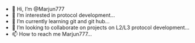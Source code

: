 - 👋 Hi, I’m @Marjun777
- 👀 I’m interested in protocol development...
- 🌱 I’m currently learning git and git hub...
- 💞️ I’m looking to collaborate on projects on L2/L3 protocol development...
- 📫 How to reach me Marjun777...

<!---
Marjun777/Marjun777 is a ✨ special ✨ repository because its `README.md` (this file) appears on your GitHub profile.
You can click the Preview link to take a look at your changes.
--->
